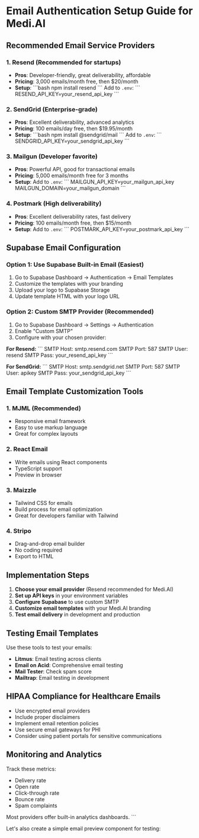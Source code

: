 # Email Authentication Setup Guide for Medi.AI

## Recommended Email Service Providers

### 1. **Resend** (Recommended for startups)
- **Pros**: Developer-friendly, great deliverability, affordable
- **Pricing**: 3,000 emails/month free, then $20/month
- **Setup**: 
  \`\`\`bash
  npm install resend
  \`\`\`
  Add to `.env`:
  \`\`\`
  RESEND_API_KEY=your_resend_api_key
  \`\`\`

### 2. **SendGrid** (Enterprise-grade)
- **Pros**: Excellent deliverability, advanced analytics
- **Pricing**: 100 emails/day free, then $19.95/month
- **Setup**:
  \`\`\`bash
  npm install @sendgrid/mail
  \`\`\`
  Add to `.env`:
  \`\`\`
  SENDGRID_API_KEY=your_sendgrid_api_key
  \`\`\`

### 3. **Mailgun** (Developer favorite)
- **Pros**: Powerful API, good for transactional emails
- **Pricing**: 5,000 emails/month free for 3 months
- **Setup**:
  Add to `.env`:
  \`\`\`
  MAILGUN_API_KEY=your_mailgun_api_key
  MAILGUN_DOMAIN=your_mailgun_domain
  \`\`\`

### 4. **Postmark** (High deliverability)
- **Pros**: Excellent deliverability rates, fast delivery
- **Pricing**: 100 emails/month free, then $15/month
- **Setup**:
  Add to `.env`:
  \`\`\`
  POSTMARK_API_KEY=your_postmark_api_key
  \`\`\`

## Supabase Email Configuration

### Option 1: Use Supabase Built-in Email (Easiest)
1. Go to Supabase Dashboard → Authentication → Email Templates
2. Customize the templates with your branding
3. Upload your logo to Supabase Storage
4. Update template HTML with your logo URL

### Option 2: Custom SMTP Provider (Recommended)
1. Go to Supabase Dashboard → Settings → Authentication
2. Enable "Custom SMTP"
3. Configure with your chosen provider:

**For Resend:**
\`\`\`
SMTP Host: smtp.resend.com
SMTP Port: 587
SMTP User: resend
SMTP Pass: your_resend_api_key
\`\`\`

**For SendGrid:**
\`\`\`
SMTP Host: smtp.sendgrid.net
SMTP Port: 587
SMTP User: apikey
SMTP Pass: your_sendgrid_api_key
\`\`\`

## Email Template Customization Tools

### 1. **MJML** (Recommended)
- Responsive email framework
- Easy to use markup language
- Great for complex layouts

### 2. **React Email**
- Write emails using React components
- TypeScript support
- Preview in browser

### 3. **Maizzle**
- Tailwind CSS for emails
- Build process for email optimization
- Great for developers familiar with Tailwind

### 4. **Stripo**
- Drag-and-drop email builder
- No coding required
- Export to HTML

## Implementation Steps

1. **Choose your email provider** (Resend recommended for Medi.AI)
2. **Set up API keys** in your environment variables
3. **Configure Supabase** to use custom SMTP
4. **Customize email templates** with your Medi.AI branding
5. **Test email delivery** in development and production

## Testing Email Templates

Use these tools to test your emails:
- **Litmus**: Email testing across clients
- **Email on Acid**: Comprehensive email testing
- **Mail Tester**: Check spam score
- **Mailtrap**: Email testing in development

## HIPAA Compliance for Healthcare Emails

- Use encrypted email providers
- Include proper disclaimers
- Implement email retention policies
- Use secure email gateways for PHI
- Consider using patient portals for sensitive communications

## Monitoring and Analytics

Track these metrics:
- Delivery rate
- Open rate
- Click-through rate
- Bounce rate
- Spam complaints

Most providers offer built-in analytics dashboards.
\`\`\`

Let's also create a simple email preview component for testing:

